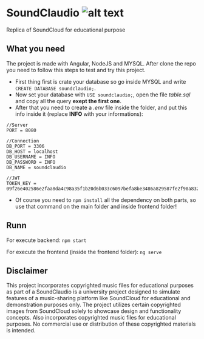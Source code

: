 # SoundClaudio ![alt text]((https://github.com/Cassio7/SoundClaudio/tree/main/frontend/src/assets/img/Icon.jpg?raw=true))
Replica of SoundCloud for educational purpose

## What you need
The project is made with Angular, NodeJS and MYSQL.
After clone the repo you need to follow this steps to test and try this project.
- First thing first is crate your database so go inside MYSQL and write `CREATE DATABASE soundclaudio;`.
- Now set your database with `USE soundclaudio;`,  open the file *table.sql* and copy all the query **exept the first one**.
- After that you need to create a *.env* file inside the folder, and put this info inside it (replace **INFO** with your informations):

```
//Server
PORT = 8080

//Connection
DB_PORT = 3306
DB_HOST = localhost
DB_USERNAME = INFO
DB_PASSWORD = INFO
DB_NAME = soundclaudio

//JWT
TOKEN_KEY = 09f26e402586e2faa8da4c98a35f1b20d6b033c6097befa8be3486a829587fe2f90a832bd3ff9d42710a4da095a2ce285b009f0c3730cd9b8e1af3eb84df6611

```
- Of course you need to `npm install` all the dependency on both parts, so use that command on the main folder and inside frontend folder!

## Runn
For execute backend: `npm start`

For execute the frontend (inside the frontend folder): `ng serve`

## Disclaimer
This project incorporates copyrighted music files for educational purposes as part of a SoundClaudio is a university project designed to 
simulate features of a music-sharing platform like SoundCloud for 
educational and demonstration purposes only. 
The project utilizes certain copyrighted images from SoundCloud 
solely to showcase design and functionality concepts.
Also incorporates copyrighted music files for educational purposes.
No commercial use or distribution of these copyrighted materials is intended.